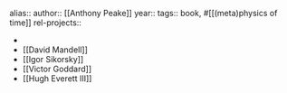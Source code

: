 alias::
author:: [[Anthony Peake]]
year::
tags:: book, #[[(meta)physics of time]]
rel-projects::


-
- [[David Mandell]]
- [[Igor Sikorsky]]
- [[Victor Goddard]]
- [[Hugh Everett III]]

